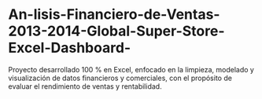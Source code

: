 # An-lisis-Financiero-de-Ventas-2013-2014-Global-Super-Store-Excel-Dashboard-
Proyecto desarrollado 100 % en Excel, enfocado en la limpieza, modelado y visualización de datos financieros y comerciales, con el propósito de evaluar el rendimiento de ventas y rentabilidad.
